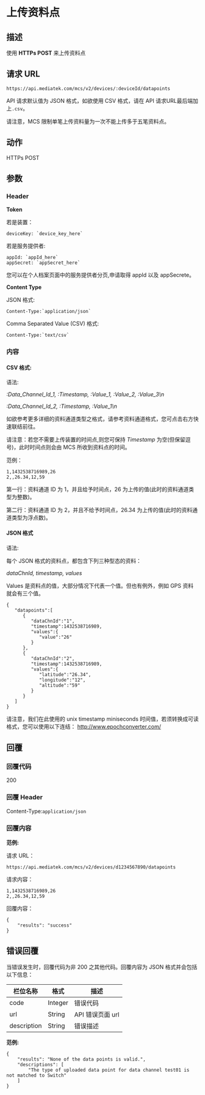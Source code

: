 # 上传资料点

## 描述

使用 **HTTPs POST** 来上传资料点

## 请求 URL

```
https://api.mediatek.com/mcs/v2/devices/:deviceId/datapoints

```

API 请求默认值为 JSON 格式，如欲使用 CSV 格式，请在 API 请求URL最后端加上`.csv`。

请注意，MCS 限制单笔上传资料量为一次不能上传多于五笔资料点。

## 动作
HTTPs POST

## 参数

### Header

**Token**

若是装置：

```
deviceKey: `device_key_here`
```
若是服务提供者:
```
appId: `appId_here`
appSecret: `appSecret_here`
```
您可以在个人档案页面中的服务提供者分页,申请取得 appId 以及 appSecrete。

**Content Type**

JSON 格式:
```
Content-Type:`application/json`
```

Comma Separated Value (CSV) 格式:
```
Content-Type:`text/csv`
```



### 内容

#### CSV 格式:

语法:

*:Data_Channel_Id_1, :Timestamp, :Value_1, :Value_2, :Value_3\n*

*:Data_Channel_Id_2, :Timestamp, :Value_1\n*

如欲参考更多详细的资料通道类型之格式，请参考资料通道格式，您可点击右方快速联结前往。


请注意：若您不需要上传装置的时间点,则您可保持 *Timestamp* 为空(但保留逗号)，此时时间点则会由 MCS 所收到资料点的时间。


范例：
```
1,1432538716989,26
2,,26.34,12,59
```
第一行：资料通道 ID 为 1，并且给予时间点，26 为上传的值(此时的资料通道类型为整数)。

第二行：资料通道 ID 为 2，并且不给予时间点，26.34 为上传的值(此时的资料通道类型为浮点数)。


#### JSON 格式

语法:

每个 JSON 格式的资料点，都包含下列三种型态的资料：

*dataChnId, timestamp, values*

Values 是资料点的值，大部分情况下代表一个值。但也有例外，例如 GPS 资料就会有三个值。


```
{
   "datapoints":[
      {
         "dataChnId":"1",
         "timestamp":1432538716989,
         "values":{
            "value":"26"
         }
      },
      {
         "dataChnId":"2",
         "timestamp":1432538716989,
         "values":{
            "latitude":"26.34",
            "longitude":"12",
            "altitude":"59"
         }
      }
   ]
}

```
请注意，我们在此使用的 unix timestamp miniseconds 时间值，若须转换成可读格式，您可以使用以下连结：
http://www.epochconverter.com/

## 回覆

### 回覆代码
200

### 回覆 Header

Content-Type:`application/json`
### 回覆内容

**范例:**

请求 URL：
```
https://api.mediatek.com/mcs/v2/devices/d1234567890/datapoints
```

请求内容：

```
1,1432538716989,26
2,,26.34,12,59
```

回覆内容：

```
{
    "results": "success"
}
```

## 错误回覆

当错误发生时，回覆代码为非 200 之其他代码。回覆内容为 JSON 格式并会包括以下信息：

| 栏位名称 | 格式 |描述|
| --- | --- | --- |
| code | Integer | 错误代码 |
| url | String | API 错误页面 url |
| description | String | 错误描述 |

**范例:**

```
{
    "results": "None of the data points is valid.",
    "descriptions": [
        "The type of uploaded data point for data channel test01 is not matched to Switch"
    ]
}
```
